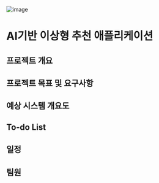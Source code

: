 ![image](https://user-images.githubusercontent.com/85841791/221329070-b28a58e9-2aab-4e9c-b2e7-568839fa424e.png)


# AI기반 이상형 추천 애플리케이션

## 프로젝트 개요

## 프로젝트 목표 및 요구사항

## 예상 시스템 개요도

## To-do List

## 일정

## 팀원
